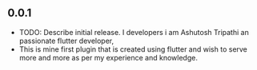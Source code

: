 ## 0.0.1

* TODO: Describe initial release.
I developers i am Ashutosh Tripathi an passionate flutter developer, 
* This is mine first plugin that is created using flutter and wish to serve more and more as per my experience and knowledge.